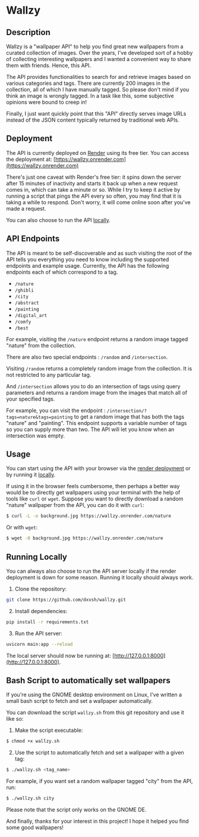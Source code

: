 # Wallzy

## Description

Wallzy is a "wallpaper API" to help you find great new wallpapers from a curated collection of images. Over the years, I've developed sort of a hobby of collecting interesting wallpapers and I wanted a convenient way to share them with friends. Hence, this API.

The API provides functionalities to search for and retrieve images based on various categories and tags. There are currently 200 images in the collection, all of which I have manually tagged. So please don't mind if you think an image is wrongly tagged. In a task like this, some subjective opinions were bound to creep in!

Finally, I just want quickly point that this "API" directly serves image URLs instead of the JSON content typically returned by traditional web APIs.

## Deployment

The API is currently deployed on [Render](https://render.com) using its free tier. You can access the deployment at: [https://wallzy.onrender.com](https://wallzy.onrender.com)

There's just one caveat with Render's free tier: it spins down the server after 15 minutes of inactivity and starts it back up when a new request comes in, which can take a minute or so. While I try to keep it active by running a script that pings the API every so often, you may find that it is taking a while to respond. Don't worry, it will come online soon after you've made a request.

You can also choose to run the API [locally](#running-locally).

## API Endpoints

The API is meant to be self-discoverable and as such visiting the root of the API tells you everything you need to know including the supported endpoints and example usage.
Currently, the API has the following endpoints each of which correspond to a tag.

+ `/nature` 
+ `/ghibli`
+ `/city`
+ `/abstract`
+ `/painting`
+ `/digital_art`
+ `/comfy`
+ `/best`

For example, visiting the `/nature` endpoint returns a random image tagged "nature" from the collection.

There are also two special endpoints : `/random` and `/intersection`.

Visiting `/random` returns a completely random image from the collection. It is not restricted to any particular tag.

And `/intersection` allows you to do an intersection of tags using query parameters and returns a random image from the images that match all of your specified tags.

For example, you can visit the endpoint : `/intersection/?tags=nature&tags=painting` to get a random image that has both the tags "nature" and "painting".
This endpoint supports a variable number of tags so you can supply more than two. The API will let you know when an intersection was empty.

## Usage

You can start using the API with your browser via the [render deployment](https://wallzy.onrender.com) or by running it [locally](#running-locally).

If using it in the browser feels cumbersome, then perhaps a better way would be to directly get wallpapers using your terminal with the help of tools like `curl` or `wget`. 
Suppose you want to directly download a random "nature" wallpaper from the API, you can do it with `curl`:

```bash
$ curl -L -o background.jpg https://wallzy.onrender.com/nature
```

Or with `wget`:
```bash
$ wget -O background.jpg https://wallzy.onrender.com/nature
```

## Running Locally

You can always also choose to run the API server locally if the render deployment is down for some reason. Running it locally should always work.

1. Clone the repository:
```bash
git clone https://github.com/dxvsh/wallzy.git
```

2. Install dependencies:
```bash
pip install -r requirements.txt
```
 
3. Run the API server:
```bash
uvicorn main:app --reload
```

The local server should now be running at: [http://127.0.0.1:8000](http://127.0.0.1:8000).


## Bash Script to automatically set wallpapers 

If you're using the GNOME desktop environment on Linux, I've written a small bash script to fetch and set a wallpaper automatically.

You can download the script `wallzy.sh` from this git repository and use it like so:

1. Make the script executable:

```bash
$ chmod +x wallzy.sh
```

2. Use the script to automatically fetch and set a wallpaper with a given tag:
```bash
$ ./wallzy.sh <tag_name>
```
For example, if you want set a random wallpaper tagged "city" from the API, run:
```bash
$ ./wallzy.sh city
```

Please note that the script only works on the GNOME DE.

And finally, thanks for your interest in this project! I hope it helped you find some good wallpapers!